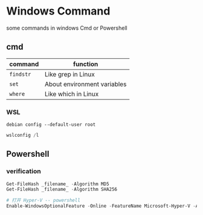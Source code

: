 # Windows Command

some commands in windows Cmd or Powershell



## cmd

| command   | function                    |
| --------- | --------------------------- |
| `findstr` | Like grep in Linux          |
| `set`     | About environment variables |
| `where`   | Like which in Linux         |

### WSL

```shell
debian config --default-user root
```

```powershell
wslconfig /l
```



## Powershell

### verification

```powershell
Get-FileHash _filename_ -Algorithm MD5
Get-FileHash _filename_ -Algorithm SHA256
```

```powershell
# 打开 Hyper-V -- powershell
Enable-WindowsOptionalFeature -Online -FeatureName Microsoft-Hyper-V -All
```

